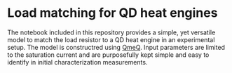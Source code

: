 # Load matching for QD heat engines

The notebook included in this repository provides a simple, yet versatile model to match the load resistor to a QD heat engine in an experimental setup. The model is constructred using [QmeQ](https://github.com/gedaskir/qmeq). Input parameters are limited to the saturation current and are purposefully kept simple and easy to identify in initial characterization measurements.